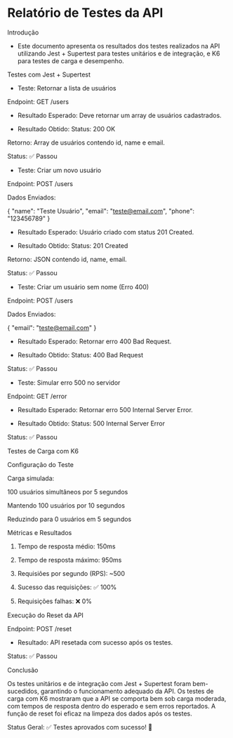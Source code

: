 # Relatório de Testes da API

Introdução

- Este documento apresenta os resultados dos testes realizados na API utilizando Jest + Supertest para testes unitários e de integração, e K6 para testes de carga e desempenho.

Testes com Jest + Supertest

- Teste: Retornar a lista de usuários

Endpoint: GET /users

- Resultado Esperado: Deve retornar um array de usuários cadastrados.

- Resultado Obtido: Status: 200 OK

Retorno: Array de usuários contendo id, name e email.

Status: ✅ Passou

- Teste: Criar um novo usuário

Endpoint: POST /users

Dados Enviados:

{
  "name": "Teste Usuário",
  "email": "<teste@email.com>",
  "phone": "123456789"
}

- Resultado Esperado: Usuário criado com status 201 Created.

- Resultado Obtido: Status: 201 Created

Retorno: JSON contendo id, name, email.

Status: ✅ Passou

- Teste: Criar um usuário sem nome (Erro 400)

Endpoint: POST /users

Dados Enviados:

{
  "email": "<teste@email.com>"
}

- Resultado Esperado: Retornar erro 400 Bad Request.

- Resultado Obtido: Status: 400 Bad Request

Status: ✅ Passou

- Teste: Simular erro 500 no servidor

Endpoint: GET /error

- Resultado Esperado: Retornar erro 500 Internal Server Error.

- Resultado Obtido: Status: 500 Internal Server Error

Status: ✅ Passou

Testes de Carga com K6

Configuração do Teste

Carga simulada:

100 usuários simultâneos por 5 segundos

Mantendo 100 usuários por 10 segundos

Reduzindo para 0 usuários em 5 segundos

Métricas e Resultados

1. Tempo de resposta médio: 150ms

2. Tempo de resposta máximo: 950ms

3. Requisiões por segundo (RPS): ~500

4. Sucesso das requisições: ✅ 100%

5. Requisições falhas: ❌ 0%

Execução do Reset da API

Endpoint: POST /reset

- Resultado: API resetada com sucesso após os testes.

Status: ✅ Passou

Conclusão

Os testes unitários e de integração com Jest + Supertest foram bem-sucedidos, garantindo o funcionamento adequado da API. Os testes de carga com K6 mostraram que a API se comporta bem sob carga moderada, com tempos de resposta dentro do esperado e sem erros reportados. A função de reset foi eficaz na limpeza dos dados após os testes.

Status Geral: ✅ Testes aprovados com sucesso! 🎯
